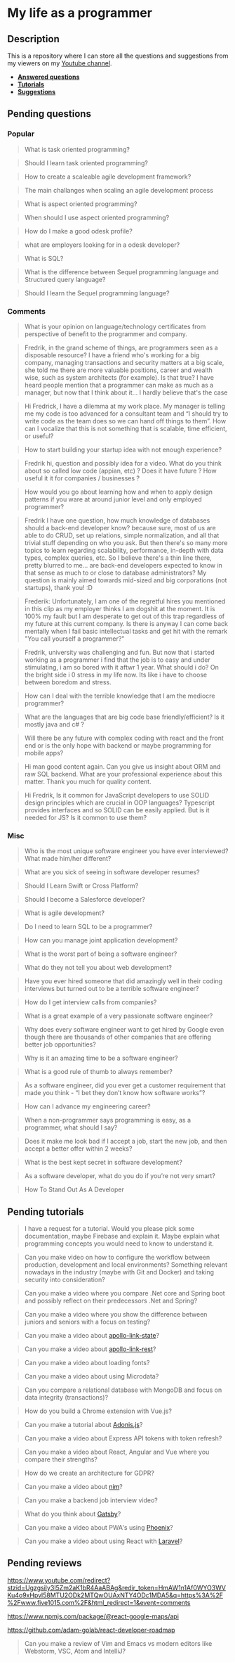 # My life as a programmer

## Description

This is a repository where I can store all the 
questions and suggestions from my viewers on my [Youtube channel](https://www.youtube.com/user/Fidde12345).

* **[Answered questions](https://www.youtube.com/playlist?list=PLBAZWBMYeVYjXogYQDd1rwVI0c5YoioqU)**
* **[Tutorials](./tutorials.md)**
* **[Suggestions](./suggestions.md)**

## Pending questions

### Popular

> What is task oriented programming?

> Should I learn task oriented programming?

> How to create a scaleable agile development framework?

> The main challanges when scaling an agile development process

> What is aspect oriented programming?

> When should I use aspect oriented programming?

> How do I make a good odesk profile?

> what are employers looking for in a odesk developer?

> What is SQL?

> What is the difference between Sequel programming language and Structured query language?

> Should I learn the Sequel programming language?

### Comments

> What is your opinion on language/technology certificates from perspective of benefit to the programmer and company.

> Fredrik, in the grand scheme of things, are programmers seen as a disposable resource? I have a friend who's working for a big company, managing transactions and security matters at a big scale, she told me there are more valuable positions, career and wealth wise, such as system architects (for example). Is that true? I have heard people mention that a programmer can make as much as a manager, but now that I think about it... I hardly believe that's the case

> Hi Fredrick, I have a dilemma at my work place. My manager is telling me my code is too advanced for a consultant team and “I should try to write code as the team does so we can hand off things to them”. How can I vocalize that this is not something that is scalable, time efficient, or useful?

> How to start building your startup idea with not enough experience?

> Fredrik hi, question and possibly idea for a video. What do you think about so called low code (appian, etc) ? Does it have future ? How useful it it for companies / businesses ?

> How would you go about learning how and when to apply design patterns if you ware at around junior level and only employed programmer?

> Fredrik I have one question, how much knowledge of databases should a back-end developer know? because sure, most of us are able to do CRUD, set up relations, simple normalization, and all that trivial stuff depending on who you ask.
But then there's so many more topics to learn regarding scalability, performance, in-depth with data types, complex queries, etc.
So I believe there's a thin line there, pretty blurred to me... are back-end developers expected to know in that sense as much to or close to database administrators?
My question is mainly aimed towards mid-sized and big corporations (not startups), thank you! :D

> Frederik: Unfortunately, I am one of the regretful hires you mentioned in this clip as my employer thinks I am dogshit at the moment. It is 100% my fault but I am desperate to get out of this trap regardless of my future at this current company. Is there is anyway I can come back mentally when I fail basic intellectual tasks and get hit with the remark "You call yourself a programmer?"

> Fredrik, university was challenging and fun. But now that i started working as a programmer i find that the job is to easy and under stimulating, i am so bored with it aftwr 1 year. What should i do? On the bright side i 0 stress in my life now. Its like i have to choose between boredom and stress.

> How can I deal with the terrible knowledge that I am the mediocre programmer?

> What are the languages that are big code base friendly/efficient? Is it mostly java and c# ?

> Will there be any future with complex coding with react and the front end or is the only hope with backend or maybe programming for mobile apps?

> Hi man good content again. Can you give us insight about ORM and raw SQL backend. What are your professional experience about this matter. Thank you much for quality content.

> Hi Fredrik, Is it common for JavaScript developers to use SOLID design principles which are crucial in OOP languages?
Typescript provides interfaces and so SOLID can be easily applied. But is it needed for JS? Is it common to use them?

### Misc

> Who is the most unique software engineer you have ever interviewed? What made him/her different?

> What are you sick of seeing in software developer resumes?

> Should I Learn Swift or Cross Platform?

> Should I become a Salesforce developer?

> What is agile development?

> Do I need to learn SQL to be a programmer?

> How can you manage joint application development?

> What is the worst part of being a software engineer?

> What do they not tell you about web development?

> Have you ever hired someone that did amazingly well in their coding interviews but turned out to be a terrible software engineer?

> How do I get interview calls from companies?

> What is a great example of a very passionate software engineer?

> Why does every software engineer want to get hired by Google even though there are thousands of other companies that are offering better job opportunities?

> Why is it an amazing time to be a software engineer?

> What is a good rule of thumb to always remember?

> As a software engineer, did you ever get a customer requirement that made you think - “I bet they don’t know how software works”?

> How can I advance my engineering career?

> When a non-programmer says programming is easy, as a programmer, what should I say?

> Does it make me look bad if I accept a job, start the new job, and then accept a better offer within 2 weeks?

> What is the best kept secret in software development?

> As a software developer, what do you do if you’re not very smart?

> How To Stand Out As A Developer

## Pending tutorials

> I have a request for a tutorial. Would you please pick some documentation, maybe Firebase and explain it. Maybe explain what programming concepts you would need to know to understand it.

> Can you make video on how to configure the workflow between production, development and local environments? Something relevant nowadays in the industry (maybe with Git and Docker) and taking security into consideration?

> Can you make a video where you compare .Net core and Spring boot and possibly reflect on their predecessors .Net and Spring?

> Can you make a video where you show the difference between juniors and seniors with a focus on testing?

> Can you make a video about [apollo-link-state](https://www.apollographql.com/docs/link/links/state.html)?

> Can you make a video about [apollo-link-rest](https://www.apollographql.com/docs/link/links/rest.html)?

> Can you make a video about loading fonts?

> Can you make a video about using Microdata?

> Can you compare a relational database with MongoDB and focus on data integrity (transactions)?

> How do you build a Chrome extension with Vue.js?

> Can you make a tutorial about [Adonis.js](https://adonisjs.com/)?

> Can you make a video about Express API tokens with token refresh?

> Can you make a video about React, Angular and Vue where you compare their strengths?

> How do we create an architecture for GDPR?

> Can you make a video about [nim](https://nim-lang.org/)?

> Can you make a backend job interview video?

> What do you think about [Gatsby](https://www.gatsbyjs.org/docs/)?

> Can you make a video about PWA's using [Phoenix](http://phoenixframework.org)?

> Can you make a video about using React with [Laravel](https://laravel.com/)?

## Pending reviews

https://www.youtube.com/redirect?stzid=Ugzgsily3I5Zm2aK1bR4AaABAg&redir_token=HmAW1n1Af0WYO3WVKu4o9xHpvl58MTU2ODk2MTQwOUAxNTY4ODc1MDA5&q=https%3A%2F%2Fwww.five1015.com%2F&html_redirect=1&event=comments

https://www.npmjs.com/package/@react-google-maps/api

https://github.com/adam-golab/react-developer-roadmap

> Can you make a review of Vim and Emacs vs modern editors like Webstorm, VSC, Atom and IntelliJ?
